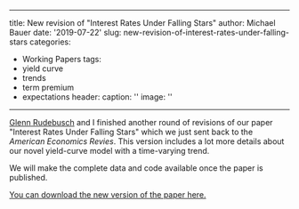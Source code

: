 
---
title: New revision of "Interest Rates Under Falling Stars"
author: Michael Bauer
date: '2019-07-22'
slug: new-revision-of-interest-rates-under-falling-stars
categories:
  - Working Papers
tags:
  - yield curve
  - trends
  - term premium
  - expectations
header:
  caption: ''
  image: ''
---

[Glenn Rudebusch](http://glennrudebusch.com/) and I finished another round of
revisions of our paper "Interest Rates Under Falling Stars" which we just sent
back to the *American Economics Revies*. This version includes a lot more
details about our novel yield-curve model with a time-varying trend. 

We will make the complete data and code available once the paper is published.

[You can download the new version of the paper here.](/files/trends.pdf)
